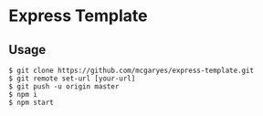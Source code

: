 # Express Template

## Usage

    $ git clone https://github.com/mcgaryes/express-template.git
    $ git remote set-url [your-url]
    $ git push -u origin master
    $ npm i
    $ npm start